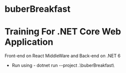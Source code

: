 # buberBreakfast
# Training For .NET Core Web Application
  Front-end on React
  MiddleWare and Back-end on .NET 6
  
* Run using - 
  dotnet run --project .\buberBreakfast\
